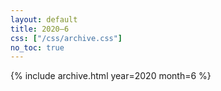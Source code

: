 ```yaml
---
layout: default
title: 2020–6
css: ["/css/archive.css"]
no_toc: true
---
```


{% include archive.html year=2020 month=6 %}
